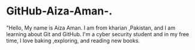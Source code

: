 # GitHub-Aiza-Aman-.
"Hello, My name is Aiza Aman. I am from kharian ,Pakistan, and I am learning about Git and GitHub. I'm a cyber security student and in my free time, I love baking ,exploring, and reading new books.  
